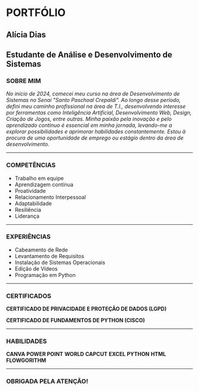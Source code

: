 # PORTFÓLIO

## Alícia Dias

## Estudante de Análise e Desenvolvimento de Sistemas

### SOBRE MIM

*No início de 2024, comecei meu curso na área de Desenvolvimento de Sistemas no Senai "Santo Paschoal Crepaldi". Ao longo desse período, defini meu caminho profissional na área de T.I., desenvolvendo interesse por ferramentas como Inteligência Artificial, Desenvolvimento Web, Design, Criação de Jogos, entre outras. Minha paixão pela inovação e pelo aprendizado contínuo é essencial em minha jornada, levando-me a explorar possibilidades e aprimorar habilidades constantemente. Estou à procura de uma oportunidade de emprego ou estágio dentro da área de desenvolvimento.* 

---

### COMPETÊNCIAS

* Trabalho em equipe 
* Aprendizagem contínua 
* Proatividade
* Relacionamento Interpessoal
* Adaptabilidade
* Resiliência 
* Liderança 

---

### EXPERIÊNCIAS

* Cabeamento de Rede
* Levantamento de Requisitos
* Instalação de Sistemas Operacionais
* Edição de Vídeos 
* Programação em Python

---

### CERTIFICADOS

**CERTIFICADO DE PRIVACIDADE E PROTEÇÃO DE DADOS (LGPD)**

**CERTIFICADO DE FUNDAMENTOS DE PYTHON (CISCO)**

--- 

### HABILIDADES

**CANVA**
**POWER POINT**
**WORLD**
**CAPCUT**
**EXCEL**
**PYTHON**
**HTML**
**FLOWGORITHM**

---
### OBRIGADA PELA ATENÇÃO!

